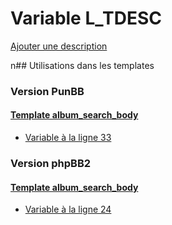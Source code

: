 # Variable L_TDESC
[Ajouter une description](https://fa-tvars.appspot.com/L_TDESC)

n## Utilisations dans les templates

### Version PunBB

#### [Template album_search_body](punbb/album_search_body.md)
* [Variable à la ligne 33](../punbb/album_search_body.tpl#L33)

### Version phpBB2

#### [Template album_search_body](subsilver/album_search_body.md)
* [Variable à la ligne 24](../subsilver/album_search_body.tpl#L24)